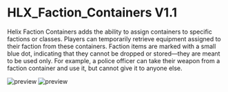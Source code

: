 # HLX_Faction_Containers V1.1
Helix Faction Containers adds the ability to assign containers to specific factions or classes. Players can temporarily retrieve equipment assigned to their faction from these containers. Faction items are marked with a small blue dot, indicating that they cannot be dropped or stored—they are meant to be used only. For example, a police officer can take their weapon from a faction container and use it, but cannot give it to anyone else.

![preview](https://i.ibb.co/kgLw72n3/68747470733a2f2f692e6962622e636f2f4a5733665a6b6e4d2f53637265656e73686f742d66726f6d2d323032352d30382d.png)
![preview](https://i.ibb.co/DfnNBv0Z/68747470733a2f2f692e6962622e636f2f54713478475153632f53637265656e73686f742d66726f6d2d323032352d30382d.png)
